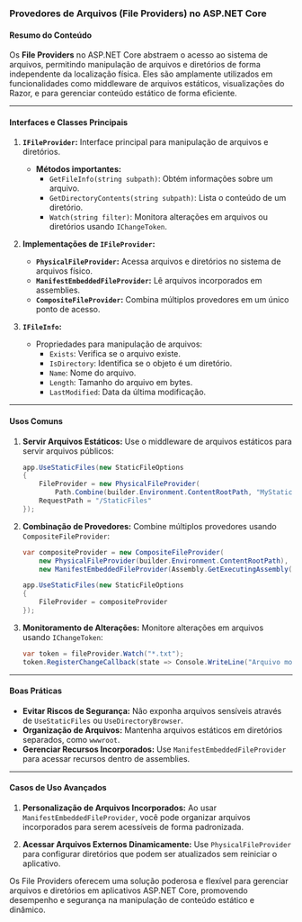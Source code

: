 ### Provedores de Arquivos (File Providers) no ASP.NET Core

#### Resumo do Conteúdo
Os **File Providers** no ASP.NET Core abstraem o acesso ao sistema de arquivos, permitindo manipulação de arquivos e diretórios de forma independente da localização física. Eles são amplamente utilizados em funcionalidades como middleware de arquivos estáticos, visualizações do Razor, e para gerenciar conteúdo estático de forma eficiente.

---

#### Interfaces e Classes Principais

1. **`IFileProvider`:** Interface principal para manipulação de arquivos e diretórios.
   - **Métodos importantes:**
     - `GetFileInfo(string subpath)`: Obtém informações sobre um arquivo.
     - `GetDirectoryContents(string subpath)`: Lista o conteúdo de um diretório.
     - `Watch(string filter)`: Monitora alterações em arquivos ou diretórios usando `IChangeToken`.

2. **Implementações de `IFileProvider`:**
   - **`PhysicalFileProvider`:** Acessa arquivos e diretórios no sistema de arquivos físico.
   - **`ManifestEmbeddedFileProvider`:** Lê arquivos incorporados em assemblies.
   - **`CompositeFileProvider`:** Combina múltiplos provedores em um único ponto de acesso.

3. **`IFileInfo`:**
   - Propriedades para manipulação de arquivos:
     - `Exists`: Verifica se o arquivo existe.
     - `IsDirectory`: Identifica se o objeto é um diretório.
     - `Name`: Nome do arquivo.
     - `Length`: Tamanho do arquivo em bytes.
     - `LastModified`: Data da última modificação.

---

#### Usos Comuns

1. **Servir Arquivos Estáticos:**
   Use o middleware de arquivos estáticos para servir arquivos públicos:
   ```csharp
   app.UseStaticFiles(new StaticFileOptions
   {
       FileProvider = new PhysicalFileProvider(
           Path.Combine(builder.Environment.ContentRootPath, "MyStaticFiles")),
       RequestPath = "/StaticFiles"
   });
   ```

2. **Combinação de Provedores:**
   Combine múltiplos provedores usando `CompositeFileProvider`:
   ```csharp
   var compositeProvider = new CompositeFileProvider(
       new PhysicalFileProvider(builder.Environment.ContentRootPath),
       new ManifestEmbeddedFileProvider(Assembly.GetExecutingAssembly()));

   app.UseStaticFiles(new StaticFileOptions
   {
       FileProvider = compositeProvider
   });
   ```

3. **Monitoramento de Alterações:**
   Monitore alterações em arquivos usando `IChangeToken`:
   ```csharp
   var token = fileProvider.Watch("*.txt");
   token.RegisterChangeCallback(state => Console.WriteLine("Arquivo modificado"), null);
   ```

---

#### Boas Práticas

- **Evitar Riscos de Segurança:** Não exponha arquivos sensíveis através de `UseStaticFiles` ou `UseDirectoryBrowser`.
- **Organização de Arquivos:** Mantenha arquivos estáticos em diretórios separados, como `wwwroot`.
- **Gerenciar Recursos Incorporados:** Use `ManifestEmbeddedFileProvider` para acessar recursos dentro de assemblies.

---

#### Casos de Uso Avançados

1. **Personalização de Arquivos Incorporados:**
   Ao usar `ManifestEmbeddedFileProvider`, você pode organizar arquivos incorporados para serem acessíveis de forma padronizada.

2. **Acessar Arquivos Externos Dinamicamente:**
   Use `PhysicalFileProvider` para configurar diretórios que podem ser atualizados sem reiniciar o aplicativo.

Os File Providers oferecem uma solução poderosa e flexível para gerenciar arquivos e diretórios em aplicativos ASP.NET Core, promovendo desempenho e segurança na manipulação de conteúdo estático e dinâmico.